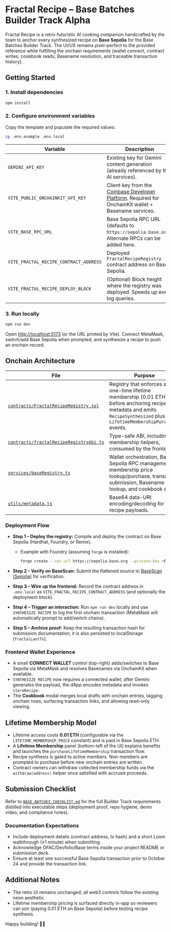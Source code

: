 # Fractal Recipe – Base Batches Builder Track Alpha

Fractal Recipe is a retro-futuristic AI cooking companion handcrafted by the team to anchor every synthesized recipe on **Base Sepolia** for the Base Batches Builder Track. The UI/UX remains pixel-perfect to the provided reference while fulfilling the onchain requirements (wallet connect, contract writes, cookbook reads, Basename resolution, and traceable transaction history).


## Getting Started

### 1. Install dependencies

```bash
npm install
```

### 2. Configure environment variables

Copy the template and populate the required values:

```bash
cp .env.example .env.local
```

| Variable | Description |
| --- | --- |
| `GEMINI_API_KEY` | Existing key for Gemini content generation (already referenced by the AI services). |
| `VITE_PUBLIC_ONCHAINKIT_API_KEY` | Client key from the [Coinbase Developer Platform](https://portal.cdp.coinbase.com/). Required for OnchainKit wallet + Basename services. |
| `VITE_BASE_RPC_URL` | Base Sepolia RPC URL (defaults to `https://sepolia.base.org`). Alternate RPCs can be added here. |
| `VITE_FRACTAL_RECIPE_CONTRACT_ADDRESS` | Deployed `FractalRecipeRegistry` contract address on Base Sepolia. |
| `VITE_FRACTAL_RECIPE_DEPLOY_BLOCK` | (Optional) Block height where the registry was deployed. Speeds up event log queries. |

### 3. Run locally

```bash
npm run dev
```

Open [http://localhost:5173](http://localhost:5173) (or the URL printed by Vite). Connect MetaMask, switch/add Base Sepolia when prompted, and synthesize a recipe to push an onchain record.

## Onchain Architecture

| File | Purpose |
| --- | --- |
| [`contracts/FractalRecipeRegistry.sol`](contracts/FractalRecipeRegistry.sol) | Registry that enforces a one-time lifetime membership (0.01 ETH) before anchoring recipe metadata and emits `RecipeSynthesized` plus `LifetimeMembershipPurchased` events. |
| [`contracts/fractalRecipeRegistryAbi.ts`](contracts/fractalRecipeRegistryAbi.ts) | Type-safe ABI, including membership helpers, consumed by the frontend. |
| [`services/baseRegistry.ts`](services/baseRegistry.ts) | Wallet orchestration, Base Sepolia RPC management, membership price lookup/purchase, transaction submission, Basename lookup, and cookbook sync. |
| [`utils/metadata.ts`](utils/metadata.ts) | Base64 data-URI encoding/decoding for recipe payloads. |

### Deployment Flow

- **Step 1 – Deploy the registry:** Compile and deploy the contract on Base Sepolia (Hardhat, Foundry, or Remix).
  - Example with Foundry (assuming `forge` is installed):

    ```bash
    forge create --rpc-url https://sepolia.base.org --private-key <PRIVATE_KEY> contracts/FractalRecipeRegistry.sol:FractalRecipeRegistry
    ```

- **Step 2 – Verify on BaseScan:** Submit the flattened source to [BaseScan (Sepolia)](https://sepolia.basescan.org/verifyContract) for verification.
- **Step 3 – Wire up the frontend:** Record the contract address in `.env.local` as `VITE_FRACTAL_RECIPE_CONTRACT_ADDRESS` (and optionally the deployment block).
- **Step 4 – Trigger an interaction:** Run `npm run dev` locally and use `SYNTHESIZE RECIPE` to log the first onchain transaction (MetaMask will automatically prompt to add/switch chains).
- **Step 5 – Archive proof:** Keep the resulting transaction hash for submission documentation; it is also persisted to localStorage (`fractalLastTx`).

### Frontend Wallet Experience

- A small **CONNECT WALLET** control (top-right) adds/switches to Base Sepolia via MetaMask and resolves Basenames via OnchainKit when available.
- `SYNTHESIZE RECIPE` now requires a connected wallet; after Gemini generates the payload, the dApp encodes metadata and invokes `storeRecipe`.
- The **Cookbook** modal merges local drafts with onchain entries, tagging onchain rows, surfacing transaction links, and allowing read-only viewing.

## Lifetime Membership Model

- Lifetime access costs **0.01 ETH** (configurable via the `LIFETIME_MEMBERSHIP_PRICE` constant) and is paid in Base Sepolia ETH.
- A **Lifetime Membership** panel (bottom-left of the UI) explains benefits and launches the `purchaseLifetimeMembership` transaction flow.
- Recipe synthesis is gated to active members. Non-members are prompted to purchase before new onchain entries are written.
- Contract owners can withdraw collected membership funds via the `withdraw(address)` helper once satisfied with accrued proceeds.

## Submission Checklist

Refer to [`BASE_BATCHES_CHECKLIST.md`](BASE_BATCHES_CHECKLIST.md) for the full Builder Track requirements distilled into executable steps (deployment proof, repo hygiene, demo video, and compliance notes).

### Documentation Expectations

- Include deployment details (contract address, tx hash) and a short Loom walkthrough (≥1 minute) when submitting.
- Acknowledge OFAC/Devfolio/Base terms inside your project README or submission deck.
- Ensure at least one successful Base Sepolia transaction prior to October 24 and provide the transaction link.

## Additional Notes

- The retro UI remains unchanged; all web3 controls follow the existing neon aesthetic.
- Lifetime membership pricing is surfaced directly in-app so reviewers can join (paying 0.01 ETH on Base Sepolia) before testing recipe synthesis.

Happy building! 🧪✨
